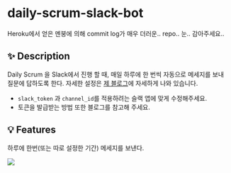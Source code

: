 # daily-scrum-slack-bot
Heroku에서 얻은 멘붕에 의해 commit log가 매우 더러운.. repo.. 눈.. 감아주세요..

## :sparkles: Description
Daily Scrum 을 Slack에서 진행 할 때, 매일 하루에 한 번씩 자동으로 메세지를 보내 질문에 답하도록 한다.
자세한 설정은 [제 블로그](https://velog.io/@dogakday/PythonHeroku-%EA%B0%84%EB%8B%A8%ED%95%9C-%EB%8D%B0%EC%9D%BC%EB%A6%AC-%EC%8A%A4%ED%81%AC%EB%9F%BC-%EC%8A%AC%EB%9E%99-%EB%B4%87-%EA%B0%9C%EB%B0%9C)에
자세하게 나와 있습니다.

- `slack_token` 과 `channel_id`를 적용하려는 슬랙 앱에 맞게 수정해주세요.
- 토큰을 발급받는 방법 또한 블로그를 참고해 주세요.

## :bulb: Features
하루에 한번(또는 따로 설정한 기간) 메세지를 보낸다.

![](https://images.velog.io/images/dogakday/post/f9886870-cb76-46fd-9a4b-1fddf342145e/image.png)
